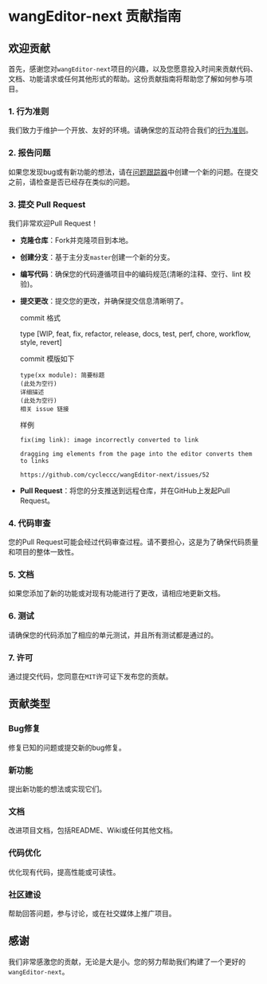 # wangEditor-next 贡献指南

## 欢迎贡献

首先，感谢您对`wangEditor-next`项目的兴趣，以及您愿意投入时间来贡献代码、文档、功能请求或任何其他形式的帮助。这份贡献指南将帮助您了解如何参与项目。

### 1. 行为准则

我们致力于维护一个开放、友好的环境。请确保您的互动符合我们的[行为准则](https://www.contributor-covenant.org/version/2/0/code_of_conduct/)。

### 2. 报告问题

如果您发现bug或有新功能的想法，请在[问题跟踪器](https://github.com/cycleccc/wangEditor-next/issues)中创建一个新的问题。在提交之前，请检查是否已经存在类似的问题。

### 3. 提交 Pull Request

我们非常欢迎Pull Request！

- **克隆仓库**：Fork并克隆项目到本地。
- **创建分支**：基于主分支`master`创建一个新的分支。
- **编写代码**：确保您的代码遵循项目中的编码规范(清晰的注释、空行、lint 校验)。
- **提交更改**：提交您的更改，并确保提交信息清晰明了。
  
   commit 格式
  
   type [WIP, feat, fix, refactor, release, docs, test, perf, chore, workflow, style, revert]

   commit 模版如下

   ```
   type(xx module): 简要标题
   (此处为空行)
   详细描述
   (此处为空行)
   相关 issue 链接
   ```
   样例
   ```
   fix(img link): image incorrectly converted to link
   
   dragging img elements from the page into the editor converts them to links
   
   https://github.com/cycleccc/wangEditor-next/issues/52
   ```
- **Pull Request**：将您的分支推送到远程仓库，并在GitHub上发起Pull Request。

### 4. 代码审查

您的Pull Request可能会经过代码审查过程。请不要担心，这是为了确保代码质量和项目的整体一致性。

### 5. 文档

如果您添加了新的功能或对现有功能进行了更改，请相应地更新文档。

### 6. 测试

请确保您的代码添加了相应的单元测试，并且所有测试都是通过的。

### 7. 许可

通过提交代码，您同意在`MIT`许可证下发布您的贡献。

## 贡献类型

### Bug修复

修复已知的问题或提交新的bug修复。

### 新功能

提出新功能的想法或实现它们。

### 文档

改进项目文档，包括README、Wiki或任何其他文档。

### 代码优化

优化现有代码，提高性能或可读性。

### 社区建设

帮助回答问题，参与讨论，或在社交媒体上推广项目。

## 感谢

我们非常感激您的贡献，无论是大是小。您的努力帮助我们构建了一个更好的`wangEditor-next`。
